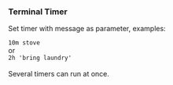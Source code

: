 ### Terminal Timer

Set timer with message as parameter, examples:<br>

`10m stove`
<br>or<br>
`2h 'bring laundry'`
<br><br>
Several timers can run at once.

